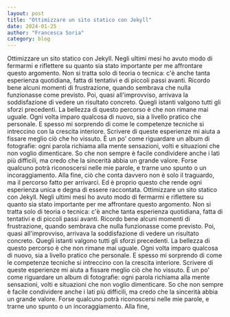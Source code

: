 ```yaml
---
layout: post
title: "Ottimizzare un sito statico con Jekyll"
date: 2024-01-25
author: "Francesca Soria"
category: blog
---
```


Ottimizzare un sito statico con Jekyll. Negli ultimi mesi ho avuto modo di fermarmi e riflettere su quanto sia stato importante per me affrontare questo argomento. Non si tratta solo di teoria o tecnica: c'è anche tanta esperienza quotidiana, fatta di tentativi e di piccoli passi avanti. Ricordo bene alcuni momenti di frustrazione, quando sembrava che nulla funzionasse come previsto. Poi, quasi all'improvviso, arrivava la soddisfazione di vedere un risultato concreto. Quegli istanti valgono tutti gli sforzi precedenti. La bellezza di questo percorso è che non rimane mai uguale. Ogni volta imparo qualcosa di nuovo, sia a livello pratico che personale. E spesso mi sorprendo di come le competenze tecniche si intreccino con la crescita interiore. Scrivere di queste esperienze mi aiuta a fissare meglio ciò che ho vissuto. È un po' come riguardare un album di fotografie: ogni parola richiama alla mente sensazioni, volti e situazioni che non voglio dimenticare. So che non sempre è facile condividere anche i lati più difficili, ma credo che la sincerità abbia un grande valore. Forse qualcuno potrà riconoscersi nelle mie parole, e trarne uno spunto o un incoraggiamento. Alla fine, ciò che conta davvero non è solo il traguardo, ma il percorso fatto per arrivarci. Ed è proprio questo che rende ogni esperienza unica e degna di essere raccontata. Ottimizzare un sito statico con Jekyll. Negli ultimi mesi ho avuto modo di fermarmi e riflettere su quanto sia stato importante per me affrontare questo argomento. Non si tratta solo di teoria o tecnica: c'è anche tanta esperienza quotidiana, fatta di tentativi e di piccoli passi avanti. Ricordo bene alcuni momenti di frustrazione, quando sembrava che nulla funzionasse come previsto. Poi, quasi all'improvviso, arrivava la soddisfazione di vedere un risultato concreto. Quegli istanti valgono tutti gli sforzi precedenti. La bellezza di questo percorso è che non rimane mai uguale. Ogni volta imparo qualcosa di nuovo, sia a livello pratico che personale. E spesso mi sorprendo di come le competenze tecniche si intreccino con la crescita interiore. Scrivere di queste esperienze mi aiuta a fissare meglio ciò che ho vissuto. È un po' come riguardare un album di fotografie: ogni parola richiama alla mente sensazioni, volti e situazioni che non voglio dimenticare. So che non sempre è facile condividere anche i lati più difficili, ma credo che la sincerità abbia un grande valore. Forse qualcuno potrà riconoscersi nelle mie parole, e trarne uno spunto o un incoraggiamento. Alla fine,
